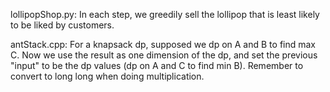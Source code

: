 lollipopShop.py: In each step, we greedily sell the lollipop that is least likely to be liked by customers.

antStack.cpp: For a knapsack dp, supposed we dp on A and B to find max C. Now we use the result as one dimension of the dp, and set the previous "input" to be the dp values (dp on A and C to find min B). Remember to convert to long long when doing multiplication. 
